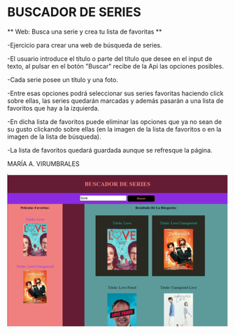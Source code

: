 # BUSCADOR DE SERIES



** Web: Busca una serie y crea tu lista de favoritas **


-Ejercicio para crear una web de búsqueda de series.

-El usuario introduce el título o parte del título que desee en el input de texto, al pulsar en el botón "Buscar" recibe de la Api las opciones posibles.

-Cada serie posee un título y una foto.

-Entre esas opciones podrá seleccionar sus series favoritas haciendo click sobre ellas, las series quedarán marcadas y además pasarán a una lista de favoritos que hay a la izquierda.

-En dicha lista de favoritos puede eliminar las opciones que ya no sean de su gusto clickando sobre ellas (en la imagen de la lista de favoritos o en la imagen de la lista de búsqueda).

-La lista de favoritos quedará guardada aunque se refresque la página.


MARÍA A. VIRUMBRALES



 ![Imagen de mi web](/images/FotoWebMaria.png)
